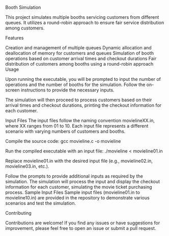 Booth Simulation

This project simulates multiple booths servicing customers from different queues. It utilizes a round-robin approach to ensure fair service distribution among customers.

Features

Creation and management of multiple queues
Dynamic allocation and deallocation of memory for customers and queues
Simulation of booth operations based on customer arrival times and checkout durations
Fair distribution of customers among booths using a round-robin approach
Usage

Upon running the executable, you will be prompted to input the number of operations and the number of booths for the simulation. Follow the on-screen instructions to provide the necessary inputs.

The simulation will then proceed to process customers based on their arrival times and checkout durations, printing the checkout information for each customer.

Input Files
The input files follow the naming convention movielineXX.in, where XX ranges from 01 to 10. Each input file represents a different scenario with varying numbers of customers and booths.


Compile the source code:
gcc movieline.c -o movieline

Run the compiled executable with an input file:
./movieline < movieline01.in

Replace movieline01.in with the desired input file (e.g., movieline02.in, movieline03.in, etc.).

Follow the prompts to provide additional inputs as required by the simulation.
The simulation will process the input and display the checkout information for each customer, simulating the movie ticket purchasing process.
Sample Input Files
Sample input files (movieline01.in to movieline10.in) are provided in the repository to demonstrate various scenarios and test the simulation.


Contributing

Contributions are welcome! If you find any issues or have suggestions for improvement, please feel free to open an issue or submit a pull request.






